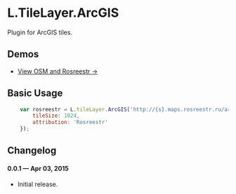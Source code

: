 L.TileLayer.ArcGIS
==========

Plugin for ArcGIS tiles.

## Demos

- [View OSM and Rosreestr &rarr;](http://originalsin.github.io/Leaflet.TileLayer.ArcGIS/examples/LayerRosreestr.html)


## Basic Usage

```js
    var rosreestr = L.tileLayer.ArcGIS('http://{s}.maps.rosreestr.ru/arcgis/rest/services/Cadastre/Cadastre/MapServer/export?dpi=96&transparent=true&format=png32&bbox={bbox}&size=1024,1024&bboxSR=102100&imageSR=102100&f=image', {
        tileSize: 1024,
        attribution: 'Rosreestr'
    });
```

## Changelog

#### 0.0.1 &mdash; Apr 03, 2015

- Initial release.

